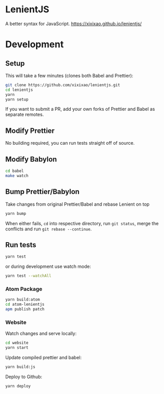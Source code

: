 # LenientJS

A better syntax for JavaScript. https://xixixao.github.io/lenientjs/

# Development

## Setup

This will take a few minutes (clones both Babel and Prettier):

```sh
git clone https://github.com/xixixao/lenientjs.git
cd lenientjs
yarn
yarn setup
```

If you want to submit a PR, add your own forks of Prettier and Babel as separate remotes.

## Modify Prettier

No building required, you can run tests straight off of source.

## Modify Babylon

```sh
cd babel
make watch
```

## Bump Prettier/Babylon

Take changes from original Prettier/Babel and rebase Lenient on top

```sh
yarn bump
```

When either fails, `cd` into respective directory, run `git status`, merge
the conflicts and run `git rebase --continue`.

## Run tests

```sh
yarn test
```

or during development use watch mode:

```sh
yarn test --watchAll
```

### Atom Package

```bash
yarn build:atom
cd atom-lenientjs
apm publish patch
```

### Website

Watch changes and serve locally:

```sh
cd website
yarn start
```

Update compiled prettier and babel:

```sh
yarn build:js
```

Deploy to Github:

```sh
yarn deploy
```
